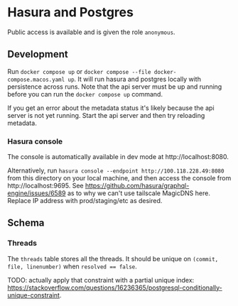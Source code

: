 # Hasura and Postgres

Public access is available and is given the role `anonymous`.

## Development

Run `docker compose up` or `docker compose --file docker-compose.macos.yaml up`. It will run hasura and postgres locally with persistence across runs. Note that the api server must be up and running before you can run the `docker compose up` command.

If you get an error about the metadata status it's likely because the api server is not yet running. Start the api server and then try reloading metadata.

### Hasura console

The console is automatically available in dev mode at http://localhost:8080.

Alternatively, run `hasura console --endpoint http://100.118.228.49:8080` from this directory on your local machine, and then access the console from http://localhost:9695. See https://github.com/hasura/graphql-engine/issues/6589 as to why we can't use tailscale MagicDNS here. Replace IP address with prod/staging/etc as desired.

## Schema

### Threads

The `threads` table stores all the threads. It should be unique on `(commit, file, linenumber)` when `resolved == false`.

TODO: actually apply that constraint with a partial unique index: https://stackoverflow.com/questions/16236365/postgresql-conditionally-unique-constraint.
